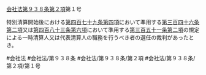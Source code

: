 [会社法第９３８条第２項](会社法＿＿＿＿第９３８条第２項)第１号

特別清算開始後における[第四百七十九条第四項](会社法＿＿＿＿第４７９条第４項)において準用する[第三百四十六条第二項](会社法＿＿＿＿第３４６条第２項)又は[第四百八十三条第六項](会社法＿＿＿＿第４８３条第６項)において準用する[第三百五十一条第二項](会社法＿＿＿＿第３５１条第２項)の規定による一時清算人又は代表清算人の職務を行うべき者の選任の裁判があったとき。


#会社法
#会社法/第９３８条
#会社法/第９３８条/第２項
#会社法/第９３８条/第２項/第１号
